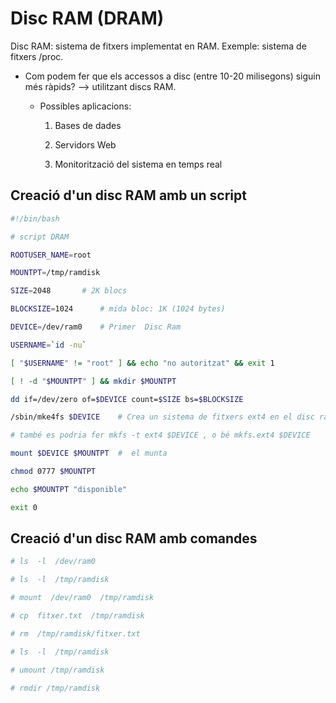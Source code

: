 # Disc RAM (DRAM)

Disc RAM: sistema de fitxers implementat en RAM. Exemple: sistema de fitxers /proc.

- Com podem fer que els accessos a disc (entre 10-20 milisegons) siguin més ràpids? 
	--> utilitzant discs RAM.

	- Possibles aplicacions:

		1. Bases de dades

		2. Servidors Web

		3. Monitorització del sistema en temps real
	
## Creació d'un disc RAM amb un script

```bash
#!/bin/bash 

# script DRAM

ROOTUSER_NAME=root

MOUNTPT=/tmp/ramdisk

SIZE=2048		# 2K blocs

BLOCKSIZE=1024		# mida bloc: 1K (1024 bytes) 

DEVICE=/dev/ram0	# Primer  Disc Ram

USERNAME=`id -nu`	

[ "$USERNAME" != "root" ] && echo "no autoritzat" && exit 1

[ ! -d "$MOUNTPT" ] && mkdir $MOUNTPT

dd if=/dev/zero of=$DEVICE count=$SIZE bs=$BLOCKSIZE

/sbin/mke4fs $DEVICE	# Crea un sistema de fitxers ext4 en el disc ram /dev/ram0

# també es podria fer mkfs -t ext4 $DEVICE , o bé mkfs.ext4 $DEVICE

mount $DEVICE $MOUNTPT	#  el munta

chmod 0777 $MOUNTPT 

echo $MOUNTPT "disponible"

exit 0
```

## Creació d'un disc RAM amb comandes

```sh
# ls  -l  /dev/ram0

# ls  -l  /tmp/ramdisk

# mount  /dev/ram0  /tmp/ramdisk

# cp  fitxer.txt  /tmp/ramdisk

# rm  /tmp/ramdisk/fitxer.txt

# ls  -l  /tmp/ramdisk

# umount /tmp/ramdisk

# rmdir /tmp/ramdisk
```
